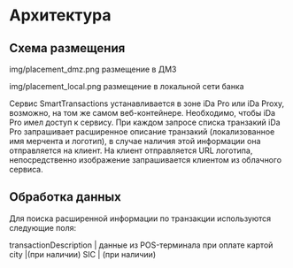 #  Архитектура
## Схема размещения

img/placement_dmz.png
размещение в ДМЗ

img/placement_local.png
размещение в локальной сети банка

Сервис SmartTransactions устанавливается в зоне iDa Pro или iDa Proxy, возможно, на том же самом веб-контейнере.
Необходимо, чтобы iDa Pro имел доступ к сервису. 
При каждом запросе списка транзакий iDa Pro запрашивает расширенное описание транзакий (локализованное имя мерчента и логотип), в случае наличия этой информации она отправляется на клиент.
На клиент отправляется URL логотипа, непосредственно изображение запрашивается клиентом из облачного сервиса.
			
			
## Обработка данных
Для поиска расширенной информации по транзакции используются следующие поля:

transactionDescription | данные из POS-терминала при оплате картой
city |(при наличии)
SIC | (при наличии)